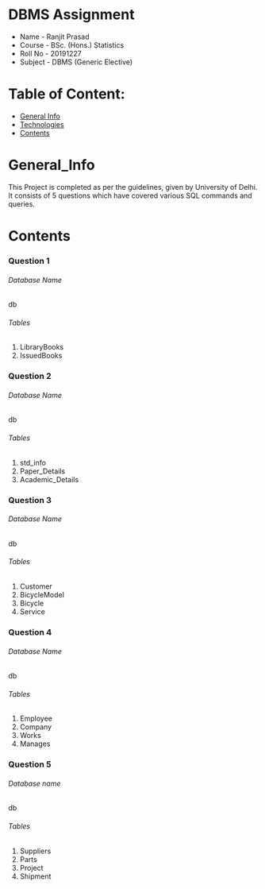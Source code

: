# DBMS Assignment
* Name - Ranjit Prasad
* Course - BSc. (Hons.) Statistics
* Roll No - 20191227
* Subject - DBMS (Generic Elective)

# Table of Content:
* [General Info](#general_info)
* [Technologies](#technologies)
* [Contents](#Contents)

# General_Info
This Project is completed as per the guidelines, given by University of Delhi.
It consists of 5 questions which have covered various SQL commands and queries.

# Contents
### Question 1
###### Database Name
db
###### Tables
1. LibraryBooks
2. IssuedBooks

### Question 2
###### Database Name
db
###### Tables
1. std_info
2. Paper_Details
3. Academic_Details

### Question 3
###### Database Name
db
###### Tables
1. Customer
2. BicycleModel
3. Bicycle
4. Service

### Question 4
###### Database Name
db
###### Tables
1. Employee
2. Company
3. Works
4. Manages

### Question 5
###### Database name
db
###### Tables
1. Suppliers
2. Parts
3. Project
4. Shipment

